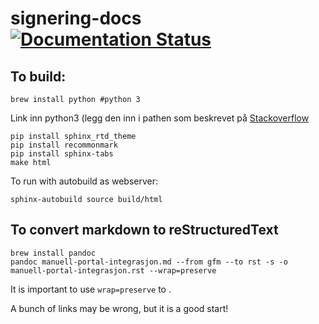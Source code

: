 # signering-docs [![Documentation Status](https://readthedocs.org/projects/signering-docs/badge/?version=latest)](https://signering-docs.readthedocs.io/en/latest/?badge=latest)

## To build:
```
brew install python #python 3
```

Link inn python3 (legg den inn i pathen som beskrevet på [Stackoverflow](https://stackoverflow.com/a/49711594/1765749)

```
pip install sphinx_rtd_theme
pip install recommonmark
pip install sphinx-tabs
make html
```

To run with autobuild as webserver:
```
sphinx-autobuild source build/html
```

## To convert markdown to reStructuredText
```
brew install pandoc
pandoc manuell-portal-integrasjon.md --from gfm --to rst -s -o manuell-portal-integrasjon.rst --wrap=preserve
```

It is important to use `wrap=preserve` to .

A bunch of links may be wrong, but it is a good start!
